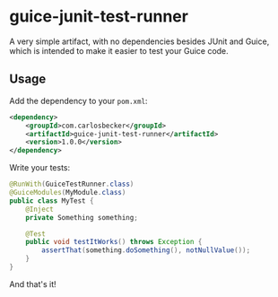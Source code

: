 # guice-junit-test-runner

A very simple artifact, with no dependencies besides JUnit and Guice,
which is intended to make it easier to test your Guice code.

## Usage

Add the dependency to your `pom.xml`:

```xml
<dependency>
	<groupId>com.carlosbecker</groupId>
	<artifactId>guice-junit-test-runner</artifactId>
	<version>1.0.0</version>
</dependency>
```

Write your tests:

```java
@RunWith(GuiceTestRunner.class)
@GuiceModules(MyModule.class)
public class MyTest {
	@Inject
	private Something something;

	@Test
	public void testItWorks() throws Exception {
		assertThat(something.doSomething(), notNullValue());
	}
}
```

And that's it!